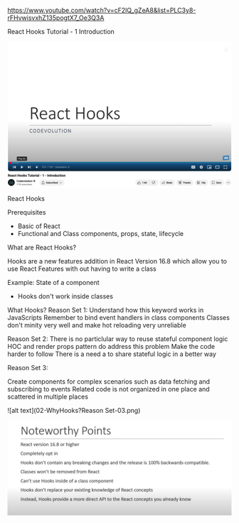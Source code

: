 https://www.youtube.com/watch?v=cF2lQ_gZeA8&list=PLC3y8-rFHvwisvxhZ135pogtX7_Oe3Q3A

React Hooks Tutorial - 1 
Introduction

![alt text](01-ReactHooks.png)

React Hooks

Prerequisites
 - Basic of React
 - Functional and Class components, props, state, lifecycle

What are React Hooks?

Hooks are a new features addition in React Version 16.8 which allow you to use React Features with out having to write a class

Example: State of a component

* Hooks don't work inside classes


What Hooks?
 Reason Set 1: 
  Understand how this keyword works in JavaScripts 
  Remember to bind event handlers in class components
  Classes don't minity very well and make hot reloading very unreliable

 Reason Set 2: 
 There is no particlular way to reuse stateful component logic
 HOC and render props pattern do address this problem
 Make the code harder to follow
 There is a need a to share stateful logic in a better way

  Reason Set 3: 

  Create components for complex scenarios such as data fetching and subscribing to events
  Related code is not organized in one place and scattered in multiple places

  ![alt text](02-WhyHooks?Reason Set-03.png)


![alt text](03-NoteworthyPoints.png)


